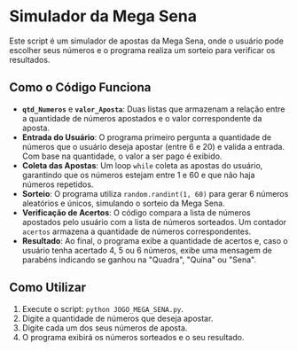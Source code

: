 # Simulador da Mega Sena

Este script é um simulador de apostas da Mega Sena, onde o usuário pode escolher seus números e o programa realiza um sorteio para verificar os resultados.

## Como o Código Funciona

-   **`qtd_Numeros`** e **`valor_Aposta`**: Duas listas que armazenam a relação entre a quantidade de números apostados e o valor correspondente da aposta.
-   **Entrada do Usuário**: O programa primeiro pergunta a quantidade de números que o usuário deseja apostar (entre 6 e 20) e valida a entrada. Com base na quantidade, o valor a ser pago é exibido.
-   **Coleta das Apostas**: Um loop `while` coleta as apostas do usuário, garantindo que os números estejam entre 1 e 60 e que não haja números repetidos.
-   **Sorteio**: O programa utiliza `random.randint(1, 60)` para gerar 6 números aleatórios e únicos, simulando o sorteio da Mega Sena.
-   **Verificação de Acertos**: O código compara a lista de números apostados pelo usuário com a lista de números sorteados. Um contador `acertos` armazena a quantidade de números correspondentes.
-   **Resultado**: Ao final, o programa exibe a quantidade de acertos e, caso o usuário tenha acertado 4, 5 ou 6 números, exibe uma mensagem de parabéns indicando se ganhou na "Quadra", "Quina" ou "Sena".

## Como Utilizar

1.  Execute o script: `python JOGO_MEGA_SENA.py`.
2.  Digite a quantidade de números que deseja apostar.
3.  Digite cada um dos seus números de aposta.
4.  O programa exibirá os números sorteados e o seu resultado.